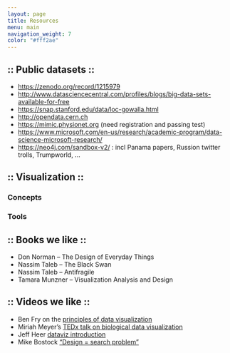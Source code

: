 ```yaml
---
layout: page
title: Resources
menu: main
navigation_weight: 7
color: "#fff2ae"
---
```

## :: Public datasets ::

* https://zenodo.org/record/1215979
* http://www.datasciencecentral.com/profiles/blogs/big-data-sets-available-for-free
* https://snap.stanford.edu/data/loc-gowalla.html
* http://opendata.cern.ch
* https://mimic.physionet.org (need registration and passing test)
* https://www.microsoft.com/en-us/research/academic-program/data-science-microsoft-research/
* https://neo4j.com/sandbox-v2/ : incl Panama papers, Russion twitter trolls, Trumpworld, ...

## :: Visualization ::


### Concepts


### Tools


## :: Books we like ::

* Don Norman – The Design of Everyday Things
* Nassim Taleb – The Black Swan
* Nassim Taleb – Antifragile
* Tamara Munzner – Visualization Analysis and Design

## :: Videos we like ::

* Ben Fry on the [principles of data visualization](vizbi.org/Videos/11551146)
* Miriah Meyer’s [TEDx talk on biological data visualization](www.youtube.com…Cf8MA&gl=BE)
* Jeff Heer [dataviz introduction](www.youtube.com/watch?v=vc1bq0qIKoA)
* Mike Bostock [“Design = search problem”](www.youtube.com/watch?v=fThhbt23SGM)

